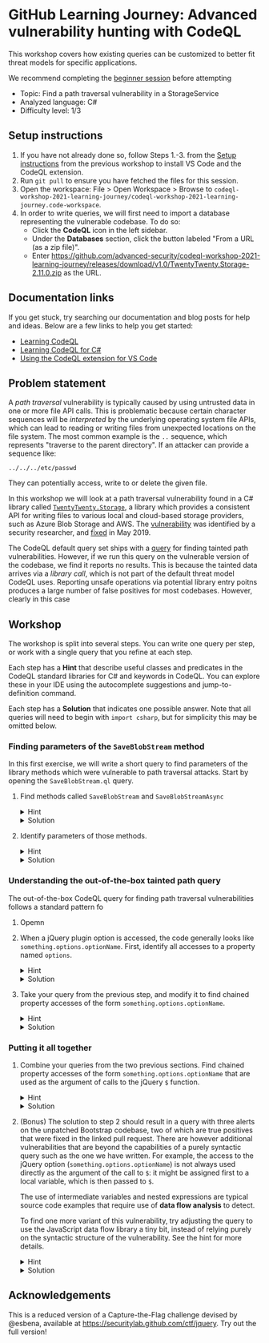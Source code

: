 # GitHub Learning Journey: Advanced vulnerability hunting with CodeQL

This workshop covers how existing queries can be customized to better fit threat models for specific applications.

We recommend completing the [beginner session](README.md) before attempting 

- Topic: Find a path traversal vulnerability in a StorageService
- Analyzed language: C#
- Difficulty level: 1/3

## Setup instructions
1. If you have not already done so, follow Steps 1.-3. from the [Setup instructions](README.md#setup-instructions) from the previous workshop to install VS Code and the CodeQL extension.
1. Run `git pull` to ensure you have fetched the files for this session.
1. Open the workspace: File > Open Workspace > Browse to `codeql-workshop-2021-learning-journey/codeql-workshop-2021-learning-journey.code-workspace`.
1. In order to write queries, we will first need to import a database representing the vulnerable codebase. To do so:
    - Click the **CodeQL** icon in the left sidebar.
    - Under the **Databases** section, click the button labeled "From a URL (as a zip file)".
    - Enter https://github.com/advanced-security/codeql-workshop-2021-learning-journey/releases/download/v1.0/TwentyTwenty.Storage-2.11.0.zip as the URL.

## Documentation links
If you get stuck, try searching our documentation and blog posts for help and ideas. Below are a few links to help you get started:
- [Learning CodeQL](https://help.semmle.com/QL/learn-ql)
- [Learning CodeQL for C#](https://help.semmle.com/QL/learn-ql/csharp/ql-for-csharp.html)
- [Using the CodeQL extension for VS Code](https://help.semmle.com/codeql/codeql-for-vscode.html)

## Problem statement

A _path traversal_ vulnerability is typically caused by using untrusted data in one or more file API calls. This is problematic because certain character sequences will be _interpreted_ by the underlying operating system file APIs, which can lead to reading or writing files from unexpected locations on the file system. The most common example is the `..` sequence, which represents "traverse to the parent directory". If an attacker can provide a sequence like:
```
../../../etc/passwd
```
They can potentially access, write to or delete the given file.

In this workshop we will look at a path traversal vulnerability found in a C# library called [`TwentyTwenty.Storage`](https://github.com/2020IP/TwentyTwenty.Storage), a library which provides a consistent API for writing files to various local and cloud-based storage providers, such as Azure Blob Storage and AWS. The [vulnerability](http://security401.com/twentytwenty-storage-path-traversal/) was identified by a security researcher, and [fixed](https://github.com/2020IP/TwentyTwenty.Storage/commit/85f97b7747552a2d65702046ca18c6e048d8b102) in May 2019.

The CodeQL default query set ships with a [query](https://github.com/github/codeql/blob/main/csharp/ql/src/Security%20Features/CWE-022/TaintedPath.ql) for finding tainted path vulnerabilities. However, if we run this query on the vulnerable version of the codebase, we find it reports no results. This is because the tainted data arrives via a _library call_, which is not part of the default threat model CodeQL uses. Reporting unsafe operations via potential library entry poitns produces a large number of false positives for most codebases. However, clearly in this case

## Workshop
The workshop is split into several steps. You can write one query per step, or work with a single query that you refine at each step.

Each step has a **Hint** that describe useful classes and predicates in the CodeQL standard libraries for C# and keywords in CodeQL. You can explore these in your IDE using the autocomplete suggestions and jump-to-definition command.

Each step has a **Solution** that indicates one possible answer. Note that all queries will need to begin with `import csharp`, but for simplicity this may be omitted below.

### Finding parameters of the `SaveBlobStream` method

In this first exercise, we will write a short query to find parameters of the library methods which were vulnerable to path traversal attacks. Start by opening the `SaveBlobStream.ql` query.

1. Find methods called `SaveBlobStream` and `SaveBlobStreamAsync`
    <details>
    <summary>Hint</summary>

    A method is called a `Method` in the CodeQL C# library. The simplest way to identify both methods is to use `.getName()` and an `or` to combine conditions, but you may want to use a regular expression with `.regexpMatch` to shorten your query.
    </details>
     <details>
    <summary>Solution</summary>
    
    ```
    from Method saveBlobStream
    where
      saveBlobStream.getName() = "SaveBlobStream" or
      saveBlobStream.getName() = "SaveBlobStreamAsync"
    select saveBlobStream
    ```
    </details>

1. Identify parameters of those methods.
    <details>
    <summary>Hint</summary>

    `Method.getAParameter()`
    </details>
    <details>
    <summary>Solution</summary>
    
    ```
    from Method saveBlobStream
    where
      saveBlobStream.getName() = "SaveBlobStream" or
      saveBlobStream.getName() = "SaveBlobStreamAsync"
    select saveBlobStream, saveBlobStream.getAParameter()
    ```
    </details>

### Understanding the out-of-the-box tainted path query
The out-of-the-box CodeQL query for finding path traversal vulnerabilities follows a standard pattern fo

1. Opemn

1. When a jQuery plugin option is accessed, the code generally looks like `something.options.optionName`. First, identify all accesses to a property named `options`.
    <details>
    <summary>Hint</summary>

    Property accesses are called `PropAccess` in the CodeQL JavaScript libraries. Use `PropAccess.getPropertyName()` to identify the property.
    </details>
    <details>
    <summary>Solution</summary>
    
    ```
    from PropAccess optionsAccess
    where optionsAccess.getPropertyName() = "options"
    select optionsAccess
    ```
    </details>

1. Take your query from the previous step, and modify it to find chained property accesses of the form `something.options.optionName`.
    <details>
    <summary>Hint</summary>

    There are two property accesses here, with the second being made upon the result of the first. `PropAccess.getBase()` gives the object whose property is being accessed.
    </details>
    <details>
    <summary>Solution</summary>
    
    ```
    from PropAccess optionsAccess, PropAccess nestedOptionAccess
    where
      optionsAccess.getPropertyName() = "options" and
      nestedOptionAccess.getBase() = optionsAccess
    select nestedOptionAccess
    ```
    </details>

### Putting it all together

1. Combine your queries from the two previous sections. Find chained property accesses of the form `something.options.optionName` that are used as the argument of calls to the jQuery `$` function.
    <details>
    <summary>Hint</summary>
    Declare all the variables you need in the `from` section, and use the `and` keyword to combine all your logical conditions.
    </details>
    <details>
    <summary>Solution</summary>
    
    ```
    from CallExpr dollarCall, Expr dollarArg, PropAccess optionsAccess, PropAccess nestedOptionAccess
    where
      dollarCall.getArgument(0) = dollarArg and
      dollarCall.getCalleeName() = "$" and
      optionsAccess.getPropertyName() = "options" and
      nestedOptionAccess.getBase() = optionsAccess and
      dollarArg = nestedOptionAccess
    select dollarArg
    ```
    </details>

1. (Bonus) The solution to step 2 should result in a query with three alerts on the unpatched Bootstrap codebase, two of which are true positives that were fixed in the linked pull request. There are however additional vulnerabilities that are beyond the capabilities of a purely syntactic query such as the one we have written. For example, the access to the jQuery option (`something.options.optionName`) is not always used directly as the argument of the call to `$`: it might be assigned first to a local variable, which is then passed to `$`.

    The use of intermediate variables and nested expressions are typical source code examples that require use of **data flow analysis** to detect.

    To find one more variant of this vulnerability, try adjusting the query to use the JavaScript data flow library a tiny bit, instead of relying purely on the syntactic structure of the vulnerability. See the hint for more details.

    <details>
    <summary>Hint</summary>

    - If we have an AST node, such as an `Expr`, then [`flow()`](https://help.semmle.com/qldoc/javascript/semmle/javascript/AST.qll/predicate.AST$AST$ValueNode$flow.0.html) will convert it into a __data flow node__, which we can use to reason about the flow of information to/from this expression.
    - If we have a data flow node, then [`getALocalSource()`](https://help.semmle.com/qldoc/javascript/semmle/javascript/dataflow/DataFlow.qll/predicate.DataFlow$DataFlow$Node$getALocalSource.0.html) will give us another data flow node in the same function whose value ends up in this node.
    - If we have a data flow node, then `asExpr()` will turn it back into an AST expression, if possible.
    </details>
    <details>
    <summary>Solution</summary>
    
    ```
    from CallExpr dollarCall, Expr dollarArg, PropAccess optionsAccess, PropAccess nestedOptionAccess
    where
      dollarCall.getArgument(0) = dollarArg and
      dollarCall.getCalleeName() = "$" and
      optionsAccess.getPropertyName() = "options" and
      nestedOptionAccess.getBase() = optionsAccess and
      dollarArg.flow().getALocalSource().asExpr() = nestedOptionAccess
    select dollarArg, nestedOptionAccess
    ```
    </details>

## Acknowledgements

This is a reduced version of a Capture-the-Flag challenge devised by @esbena, available at https://securitylab.github.com/ctf/jquery. Try out the full version!

